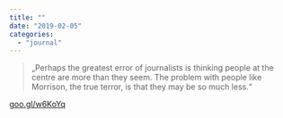 ```yaml
---
title: ""
date: "2019-02-05"
categories: 
  - "journal"
---
```


> „Perhaps the greatest error of journalists is thinking people at the centre are more than they seem. The problem with people like Morrison, the true terror, is that they may be so much less.“

[goo.gl/w6KoYq](https://goo.gl/w6KoYq)
